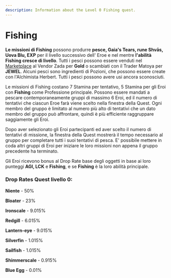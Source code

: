 ```yaml
---
description: Information about the Level 0 Fishing quest.
---
```


# Fishing

**Le missioni di Fishing** possono produrre **pesce, Gaia's Tears, rune Shvās, Uova Blu, EXP** per il livello successivo dell' Eroe e nel mentre **l'abilità Fishing cresce di livello**. Tutti i pesci possono essere venduti nel [Marketplace](../marketplace.md) al Vendor Zada ​​per **Gold** o scambiati con il Trader Matoya per **JEWEL**. Alcuni pesci sono ingredienti di Pozioni, che possono essere create con l'Alchimista Herbert. Tutti i pesci possono avere usi ancora sconosciuti.

Le missioni di Fishing costano 7 Stamina per tentativo, 5 Stamina per gli Eroi con **Fishing** come Professione principale. Possono essere mandati a pescare contemporaneamente gruppi di massimo 6 Eroi, ed il numero di tentativi che ciascun Eroe farà viene scelto nella finestra della Quest. Ogni membro del gruppo è limitato al numero più alto di tentativi che un dato membro del gruppo può affrontare, quindi è più efficiente raggruppare saggiamente gli Eroi.

Dopo aver selezionato gli Eroi partecipanti ed aver scelto il numero di tentativi di missione, la finestra della Quest mostrerà il tempo necessario al gruppo per completare tutti i suoi tentativi di pesca. E' possibile mettere in coda altri gruppi di Eroi per iniziare le loro missioni non appena il gruppo precedente ha terminato.

Gli Eroi ricevono bonus al Drop Rate base degli oggetti in base ai loro punteggi **AGI, LCK** e **Fishing**, e se **Fishing** è la loro abilità principale.

### **Drop Rates Quest livello 0:**

**Niente** - 50%

**Bloater** - 23%

**Ironscale** - 9.015%

**Redgill** - 6.015%

**Lantern-eye** - 9.015%

**Silverfin** - 1.015%

**Sailfish** - 1.015%

**Shimmerscale** - 0.915%

**Blue Egg** - 0.01%
